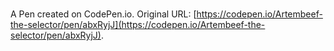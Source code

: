 # 

A Pen created on CodePen.io. Original URL: [https://codepen.io/Artembeef-the-selector/pen/abxRyjJ](https://codepen.io/Artembeef-the-selector/pen/abxRyjJ).


